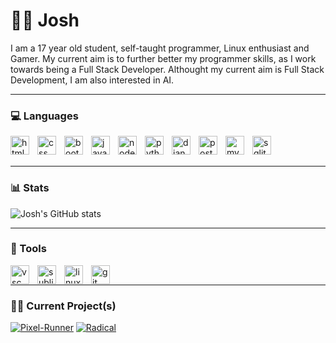 # 🐱‍👤 Josh 

I am a 17 year old student, self-taught programmer, Linux enthusiast and Gamer. My current aim is to further better my programmer skills, as I work towards being a Full Stack Developer. Althought my current aim is Full Stack Development, I am also interested in AI. 

---

### 💻 Languages

<img align="left" alt="html" width="30px" style="padding-right:10px;" src="https://cdn.jsdelivr.net/gh/devicons/devicon/icons/html5/html5-original-wordmark.svg" />
<img align="left" alt="css" width="30px" style="padding-right:10px;" src="https://cdn.jsdelivr.net/gh/devicons/devicon/icons/css3/css3-original-wordmark.svg" />
<img align="left" alt="bootstrap" width="30px" style="padding-right:10px;" src="https://cdn.jsdelivr.net/gh/devicons/devicon/icons/bootstrap/bootstrap-original.svg" />
<img align="left" alt="javascript" width="30px" style="padding-right:10px;" src="https://cdn.jsdelivr.net/gh/devicons/devicon/icons/javascript/javascript-plain.svg" />
<img align="left" alt="nodejs" width="30px" style="padding-right:10px;" src="https://cdn.jsdelivr.net/gh/devicons/devicon/icons/nodejs/nodejs-original-wordmark.svg" />
<img align="left" alt="python" width="30px" style="padding-right:10px;" src="https://cdn.jsdelivr.net/gh/devicons/devicon/icons/python/python-original.svg" />
<img align="left" alt="django" width="30px" style="padding-right:10px;" src="https://cdn.jsdelivr.net/gh/devicons/devicon/icons/django/django-plain.svg" />
<img align="left" alt="postgresql" width="30px" style="padding-right:10px;" src="https://cdn.jsdelivr.net/gh/devicons/devicon/icons/postgresql/postgresql-plain.svg" />
<img align="left" alt="mysql" width="30px" style="padding-right:10px;" src="https://cdn.jsdelivr.net/gh/devicons/devicon/icons/mysql/mysql-original-wordmark.svg" />
<img align="left" alt="sqlite" width="30px" style="padding-right:10px;" src="https://cdn.jsdelivr.net/gh/devicons/devicon/icons/sqlite/sqlite-original.svg" />
<!-- <img align="left" alt="delphi" width="30px" style="padding-right:10px;" src="" /> -->
<br />
<br />

---

### 📊 Stats

![Josh's GitHub stats](https://github-readme-stats.vercel.app/api?username=Kronikx&show_icons=true&theme=tokyonight)

---

### 🧰 Tools

<img align="left" alt="vsc" width="30px" style="padding-right:10px;" src="https://cdn.jsdelivr.net/gh/devicons/devicon/icons/vscode/vscode-original.svg" />
<img align="left" alt="sublime" width="30px" style="padding-right:10px;" src="" />
<img align="left" alt="linux" width="30px" style="padding-right:10px;" src="https://cdn.jsdelivr.net/gh/devicons/devicon/icons/linux/linux-original.svg" />
<img align="left" alt="git" width="30px" style="padding-right:10px;" src="https://cdn.jsdelivr.net/gh/devicons/devicon/icons/git/git-plain.svg" />
<br />

--- 

### 👨‍💻 Current Project(s)

[![Pixel-Runner](https://github-readme-stats.vercel.app/api/pin/?username=Kronikx&repo=Pixel-Runner&show_owner=true&theme=tokyonight )](https://github.com/Kronikx/Pixel-Runner)
[![Radical](https://github-readme-stats.vercel.app/api/pin/?username=Kronikx&repo=Cleopatra&show_owner=true&theme=tokyonight )](https://github.com/Kronikx/Radical) 
